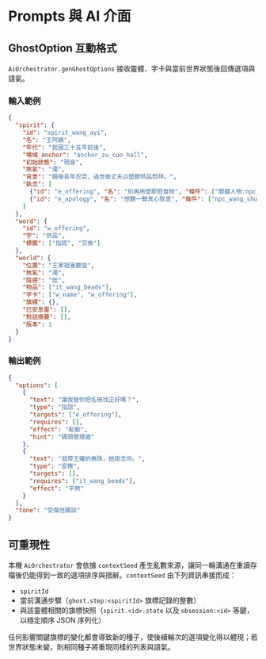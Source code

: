 # Prompts 與 AI 介面

## GhostOption 互動格式
`AiOrchestrator.genGhostOptions` 接收靈體、字卡與當前世界狀態後回傳選項與語氣。

### 輸入範例
```json
{
  "spirit": {
    "id": "spirit_wang_ayi",
    "名": "王阿姨",
    "年代": "民國三十五年前後",
    "場域_anchor": "anchor_zu_cuo_hall",
    "初始狀態": "現身",
    "煞氣": "濁",
    "背景": "婚後長年忍受，過世後丈夫以塑膠供品祭拜。",
    "執念": [
      {"id": "e_offering", "名": "別再用塑膠假食物", "條件": ["關鍵人物:npc_wang_shushu承諾真供品"], "狀態": "未解"},
      {"id": "e_apology", "名": "想聽一聲真心致意", "條件": ["npc_wang_shushu說出道歉並行動"], "狀態": "未解"}
    ]
  },
  "word": {
    "id": "w_offering",
    "字": "供品",
    "標籤": ["指認", "交換"]
  },
  "world": {
    "位置": "王家祖厝廳堂",
    "煞氣": "濁",
    "陰德": "低",
    "物品": ["it_wang_beads"],
    "字卡": ["w_name", "w_offering"],
    "旗標": {},
    "已安息靈": [],
    "對話摘要": [],
    "版本": 1
  }
}
```

### 輸出範例
```json
{
  "options": [
    {
      "text": "讓我替你把名冊找正好嗎？",
      "type": "指認",
      "targets": ["e_offering"],
      "requires": [],
      "effect": "鬆動",
      "hint": "碼頭管理處"
    },
    {
      "text": "我帶王嬸的佛珠，她掛念你。",
      "type": "安撫",
      "targets": [],
      "requires": ["it_wang_beads"],
      "effect": "平煞"
    }
  ],
  "tone": "受傷但願談"
}
```

## 可重現性
本機 `AiOrchestrator` 會依據 `contextSeed` 產生亂數來源，讓同一輪溝通在重讀存檔後仍能得到一致的選項排序與措辭。`contextSeed` 由下列資訊串接而成：

- `spiritId`
- 當前溝通步驟（`ghost.step:<spiritId>` 旗標記錄的整數）
- 與該靈體相關的旗標快照（`spirit.<id>.state` 以及 `obsession:<id>` 等鍵，以穩定順序 JSON 序列化）

任何影響關鍵旗標的變化都會導致新的種子，使後續輪次的選項變化得以體現；若世界狀態未變，則相同種子將重現同樣的列表與語氣。
